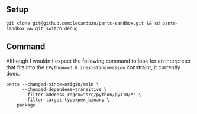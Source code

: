 ## Setup

```shell
git clone git@github.com:lecardozo/pants-sandbox.git && cd pants-sandbox && git switch debug
```

## Command

Although I wouldn't expect the following command to look for an interpreter that fits into the `CPython==3.8.inexistingversion` constraint, it currently does.

```shell
pants --changed-since=origin/main \
      --changed-dependees=transitive \
      --filter-address-regex="src/python/py310/*" \
      --filter-target-type=pex_binary \
    package
```
